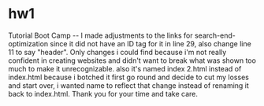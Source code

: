 # hw1
Tutorial Boot Camp -- I made adjustments to the links for search-end-optimization since it did not have an ID tag for it in line 29, also change line 11 to say "header". Only changes i could find because i'm not really confident in creating websites and didn't want to break what was shown too much to make it unrecognizable. also it's named index 2.html instead of index.html because i botched it first go round and decide to cut my losses and start over, i wanted name to reflect that change instead of renaming it back to index.html. Thank you for your time and take care.
